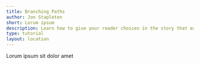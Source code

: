 ```yaml
---
title: Branching Paths
author: Jon Stapleton
short: Lorum ipsum
description: Learn how to give your reader choices in the story that each lead to different passages.
type: tutorial
layout: location
---
```


Lorum ipsum sit dolor amet